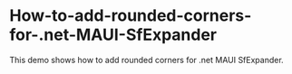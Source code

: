 # How-to-add-rounded-corners-for-.net-MAUI-SfExpander
This demo shows how to add rounded corners for .net MAUI SfExpander.
